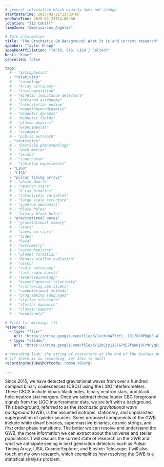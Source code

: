 ```yaml
---
# general information which usually does not change
startDateTime: 2025-02-21T13:00:00
endDateTime: 2025-02-21T14:00:00
location: "312 Cahill"
timeZone: "America/Los_Angeles"

# Talk information
title: "The Stochastic GW Background: What it is and current research"
speaker: "Taylor Knapp"
speakerAffiliation: "TAPIR, SXS, LIGO / Caltech"
host: "Kane"
cancelled: false

tags:
  # - "astrophysics"
  - "relativity"
  # - "cosmology"
  # - "X-ray astronomy"
  # - "instrumentation"
  # - "kinetic inductance detectors"
  # - "infrared astronomy"
  # - "interstellar medium"
  # - "magnetohydrodynamics"
  # - "magnetic dynamos"
  # - "magnetic fields"
  # - "plasma physics"
  # - "experimental"
  # - "academia"
  # - "public outreach"
  - "statistics"
  # - "particle phenomenology"
  # - "dark matter"
  # - "axions"
  # - "supernovae"
  # - "tabletop experiments"
  - "LIGO"
  - "LISA"
  - "pulsar timing arrays"
  # - "white dwarfs"
  # - "neutron stars"
  # - "X-ray binaries"
  # - "cataclysmic variables"
  # - "large scale structure"
  # - "quantum mechanics"
  # - "black holes"
  # - "binary black holes"
  - "gravitational waves"
  # - "gravitational memory"
  # - "stars"
  # - "waves in stars"
  # - "tides"
  # - "Gaia"
  # - "astrometry"
  # - "astrochemistry"
  # - "planet formation"
  # - "binary stellar evolution"
  # - "disks"
  # - "radio astronomy"
  # - "fast radio bursts"
  # - "asteroseismology"
  # - "beyond general relativity"
  # - "scattering amplitudes"
  # - "computational methods"
  # - "programming languages"
  # - "stellar structure"
  # - "stellar dynamics"
  # - "classic papers"
  # - "exoplanets"

# Files (if missing: [])
resources:
  - type: "flier"
    url: "https://drive.google.com/file/d/1xrXdnW75Yfi__lB1f8D8PBgQE-WTmD7t/view?usp=drive_link"
  - type: "slides"
    url: "https://drive.google.com/file/d/12hEjy1JZFG7tE7fsWNjOTr9OyqFzXtz9/view?usp=drive_link"

# recording link: the string of characters at the end of the YouTube URL
# (if there is no recording, set this to null)
recordingYouTubeShortcode: "dmb4_Y6G9Yg"

---
```


Since 2015, we have detected gravitational waves from over a hundred compact binary coalescences (CBCs) using the LIGO interferometers.
These CBCS include binary black holes, binary neutron stars, and black hole-neutron star mergers.
Once we subtract these louder CBC foreground signals from the LIGO interferometer data, we are left with a background.
This background, referred to as the *stochastic gravitational wave background* (GWB), is the assumed isotropic, stationary, and unpolarized superposition of quieter sources.
Some proposed components of the GWB include white dwarf binaries, supermassive binaries, cosmic strings, and first order phase transitions.
The better we can resolve and understand the GWB, the more information we can extract about the universe and stellar populations.
I will discuss the current state of research on the GWB and what we anticipate seeing in next generation detectors such as Pulsar Timing Array, LISA, Cosmic Explorer, and Einstein Telescope.
I will also touch on my own research, which exemplifies how resolving the GWB is a statistical analysis problem.
